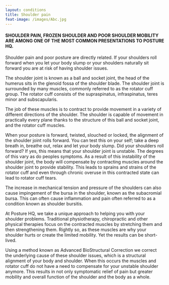 ```yaml
---
layout: conditions
title: Shoulder pain
feat-image: /images/Abc.jpg
---
```

<section>
  <div class="col-12 center padded">
    <h4> SHOULDER PAIN, FROZEN SHOULDER AND POOR SHOULDER MOBILITY ARE AMONG ONE OF THE MOST COMMON PRESENTATIONS TO POSTURE HQ.</h4>
    <p> Shoulder pain and poor posture are directly related. If your shoulders roll forward when you let your body slump or your shoulders naturally sit forward you are at risk of having shoulder issues.

The shoulder joint is known as a ball and socket joint, the head of the humerus sits in the glenoid fossa of the shoulder blade. The shoulder joint is surrounded by many muscles, commonly referred to as the rotator cuff group. The rotator cuff consists of the supraspinatus, infraspinatus, teres minor and subscapularis.

The job of these muscles is to contract to provide movement in a variety of different directions of the shoulder. The shoulder is capable of movement in practically every plane thanks to the structure of this ball and socket joint, and the rotator cuff muscles.

When your posture is forward, twisted, slouched or locked, the alignment of the shoulder joint rolls forward. You can test this on your self; take a deep breath in, breathe out, relax and let your body slump. Did your shoulders roll forward? If yes, this means that your shoulder joint is unstable. The degrees of this vary as do peoples symptoms.  As a result of this instability of the shoulder joint, the body will compensate by contracting muscles around the shoulder joint to provide stability. This leads to sprains and strains of the rotator cuff and even through chronic overuse in this contracted state can lead to rotator cuff tears.

The increase in mechanical tension and pressure of the shoulders can also cause impingement of the bursa in the shoulder, known as the subacromial bursa. This can often cause inflammation and pain often referred to as a condition known as shoulder bursitis.

At Posture HQ, we take a unique approach to helping you with your shoulder problems. Traditional physiotherapy, chiropractic and other physical therapies focus on the contracted muscles by stretching them and then strengthening them. Rightly so, as these muscles are why your shoulder hurts or create the limited mobility. Yet the results can be short-lived.

Using a method known as Advanced BioStructural Correction we correct the underlying cause of these shoulder issues, which is a structural alignment of your body and shoulder. When this occurs the muscles and rotator cuff do not have a need to compensate for your unstable shoulder anymore. This results in not only symptomatic relief of pain but greater mobility and overall function of the shoulder and the body as a whole. </p>
  </div>
</section>

